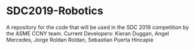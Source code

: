 # SDC2019-Robotics
A repository for the code that will be used in the SDC 2019 competition by the ASME CCNY team. 
Current Developers:
Kieran Duggan,
Angel Mercedes,
Jorge Roldan Roldan,
Sebastian Puerta Hincapie
